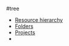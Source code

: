 #tree
- [Resource hierarchy](Content/Hierarchy+Organization/Resource%20hierarchy.md)
- [Folders](Content/Hierarchy+Organization/Folders.md)
- [Projects](Content/Hierarchy+Organization/Projects.md)
- 